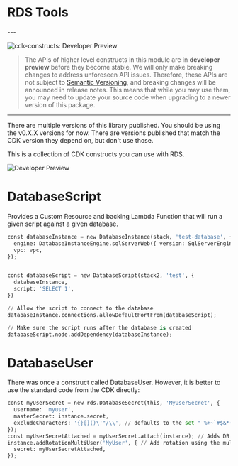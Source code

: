 # RDS Tools

<!--BEGIN STABILITY BANNER-->---


![cdk-constructs: Developer Preview](https://img.shields.io/badge/cdk--constructs-developer--preview-informational.svg?style=for-the-badge)

> The APIs of higher level constructs in this module are in **developer preview** before they
> become stable. We will only make breaking changes to address unforeseen API issues. Therefore,
> these APIs are not subject to [Semantic Versioning](https://semver.org/), and breaking changes
> will be announced in release notes. This means that while you may use them, you may need to
> update your source code when upgrading to a newer version of this package.

---


There are multiple versions of this library published. You should be using the v0.X.X versions for now.
There are versions published that match the CDK version they depend on, but don't use those.

<!--END STABILITY BANNER-->

This is a collection of CDK constructs you can use with RDS.

![Developer Preview](https://img.shields.io/badge/developer--preview-informational.svg?style=for-the-badge)

# DatabaseScript

Provides a Custom Resource and backing Lambda Function that will run a given script against a given database.

```python
const databaseInstance = new DatabaseInstance(stack, 'test-database', {
  engine: DatabaseInstanceEngine.sqlServerWeb({ version: SqlServerEngineVersion.VER_15_00_4043_16_V1 }),
  vpc: vpc,
});


const databaseScript = new DatabaseScript(stack2, 'test', {
  databaseInstance,
  script: 'SELECT 1',
})

// Allow the script to connect to the database
databaseInstance.connections.allowDefaultPortFrom(databaseScript);

// Make sure the script runs after the database is created
databaseScript.node.addDependency(databaseInstance);
```

# DatabaseUser

There was once a construct called DatabaseUser. However, it is better to use the standard code from the CDK directly:

```python
const myUserSecret = new rds.DatabaseSecret(this, 'MyUserSecret', {
  username: 'myuser',
  masterSecret: instance.secret,
  excludeCharacters: '{}[]()\'"/\\', // defaults to the set " %+~`#$&*()|[]{}:;<>?!'/@\"\\"
});
const myUserSecretAttached = myUserSecret.attach(instance); // Adds DB connections information in the secret
instance.addRotationMultiUser('MyUser', { // Add rotation using the multi user scheme
  secret: myUserSecretAttached,
});
```
